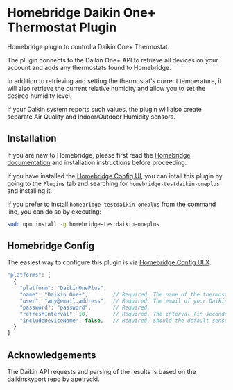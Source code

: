 # Homebridge Daikin One+ Thermostat Plugin

Homebridge plugin to control a Daikin One+ Thermostat.

The plugin connects to the Daikin One+ API to retrieve all devices on your account and adds any thermostats found to Homebridge.

In addition to retrieving and setting the thermostat's current temperature, it will also retrieve the current relative humidity 
and allow you to set the desired humidity level.

If your Daikin system reports such values, the plugin will also create separate Air Quality and Indoor/Outdoor Humidity sensors.

## Installation
If you are new to Homebridge, please first read the [Homebridge](https://homebridge.io) [documentation](https://github.com/homebridge/homebridge/wiki) and installation instructions before proceeding.

If you have installed the [Homebridge Config UI](https://github.com/oznu/homebridge-config-ui-x), you can intall this plugin by going to the `Plugins` tab and searching for `homebridge-testdaikin-oneplus` and installing it.

If you prefer to install `homebridge-testdaikin-oneplus` from the command line, you can do so by executing:

```sh
sudo npm install -g homebridge-testdaikin-oneplus
```

## Homebridge Config

The easiest way to configure this plugin is via [Homebridge Config UI X](https://github.com/oznu/homebridge-config-ui-x).

```javascript
"platforms": [
  {
    "platform": "DaikinOnePlus",
    "name": "Daikin One+",        // Required. The name of the thermostat. Can be anything.
    "user": "any@email.address",  // Required. The email of your Daikin One+ account.
    "password": "password",       // Required.
    "refreshInterval": 10,        // Required. The interval (in seconds) at which the plugin should get current values from the Daikin API.
    "includeDeviceName": false,   // Required. Should the default sensor names start with the thermostat name (as configured in the thermostat).
  }
]
```

## Acknowledgements
The Daikin API requests and parsing of the results is based on the [daikinskyport](https://github.com/apetrycki/daikinskyport) repo by apetrycki.
